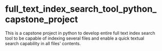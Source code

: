 # full_text_index_search_tool_python_capstone_project
This is a capstone project in python to develop entire full text index search tool to be capable of indexing several files and enable a quick textual search capability in all files' contents.
